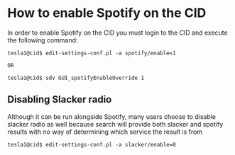 # How to enable Spotify on the CID

In order to enable Spotify on the CID you must login to the CID and execute the following command:

```console
tesla1@cid$ edit-settings-conf.pl -a spotify/enable=1

OR

tesla1@cid$ sdv GUI_spotifyEnableOverride 1
```

## Disabling Slacker radio

Although it can be run alongside Spotify, many users choose to disable slacker radio as well because search will provide both slacker and spotify results with no way of determining which service the result is from

```console
tesla1@cid$ edit-settings-conf.pl -a slacker/enable=0
```
